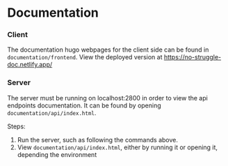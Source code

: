 # Documentation
### Client
The documentation hugo webpages for the client side can be found in `documentation/frontend`.
View the deployed version at https://no-struggle-doc.netlify.app/

### Server
The server must be running on localhost:2800 in order to view the api endpoints documentation.
It can be found by opening `documentation/api/index.html`.

Steps:
1. Run the server, such as following the commands above.
2. View `documentation/api/index.html`, either by running it or opening it, depending the environment